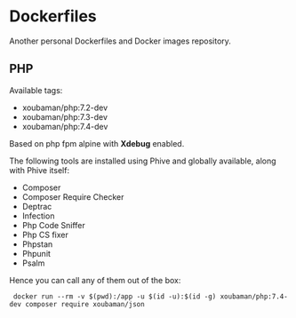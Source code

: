 # Dockerfiles

Another personal Dockerfiles and Docker images repository.

## PHP

Available tags:

* xoubaman/php:7.2-dev
* xoubaman/php:7.3-dev
* xoubaman/php:7.4-dev

Based on php fpm alpine with **Xdebug** enabled.

The following tools are installed using Phive and globally available, along with Phive itself:

* Composer
* Composer Require Checker
* Deptrac
* Infection
* Php Code Sniffer
* Php CS fixer
* Phpstan
* Phpunit
* Psalm

Hence you can call any of them out of the box:
    
     docker run --rm -v $(pwd):/app -u $(id -u):$(id -g) xoubaman/php:7.4-dev composer require xoubaman/json



